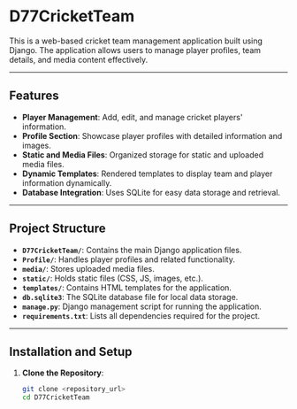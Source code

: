 # D77CricketTeam

This is a web-based cricket team management application built using Django. The application allows users to manage player profiles, team details, and media content effectively.

---

## Features

- **Player Management**: Add, edit, and manage cricket players' information.
- **Profile Section**: Showcase player profiles with detailed information and images.
- **Static and Media Files**: Organized storage for static and uploaded media files.
- **Dynamic Templates**: Rendered templates to display team and player information dynamically.
- **Database Integration**: Uses SQLite for easy data storage and retrieval.

---

## Project Structure

- **`D77CricketTeam/`**: Contains the main Django application files.
- **`Profile/`**: Handles player profiles and related functionality.
- **`media/`**: Stores uploaded media files.
- **`static/`**: Holds static files (CSS, JS, images, etc.).
- **`templates/`**: Contains HTML templates for the application.
- **`db.sqlite3`**: The SQLite database file for local data storage.
- **`manage.py`**: Django management script for running the application.
- **`requirements.txt`**: Lists all dependencies required for the project.

---

## Installation and Setup

1. **Clone the Repository**:
   ```bash
   git clone <repository_url>
   cd D77CricketTeam
